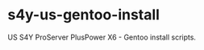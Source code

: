 s4y-us-gentoo-install
=====================

US S4Y ProServer PlusPower X6 - Gentoo install scripts.
